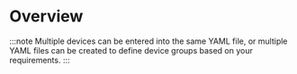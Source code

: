 # Overview

:::note
Multiple devices can be entered into the same YAML file, or multiple YAML files can be created to define device groups based on your requirements.
:::
